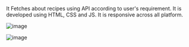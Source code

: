 It Fetches about recipes using API according to user's requirement. It is developed using HTML, CSS and JS. It is responsive across all platform.

![image](https://github.com/user-attachments/assets/c9c602fb-fce1-4aaf-b075-acea7d7bedc0)

![image](https://github.com/user-attachments/assets/ab28d757-4810-443c-ab6c-1b059fb16156)
